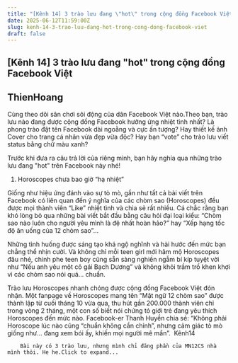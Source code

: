 ```yaml
---
title: "[Kênh 14] 3 trào lưu đang \"hot\" trong cộng đồng Facebook Việt"
date: 2025-06-12T11:59:00Z
slug: kenh-14-3-trao-luu-dang-hot-trong-cong-dong-facebook-viet
draft: false
---
```


## [Kênh 14] 3 trào lưu đang "hot" trong cộng đồng Facebook Việt

## ThienHoang

Cùng theo dõi sân chơi sôi động của dân Facebook Việt nào.​Theo bạn, trào lưu nào đang được cộng đồng Facebook hưởng ứng nhiệt tình nhất? Là phong trào đặt tên Facebook dài ngoằng và cực ấn tượng? Hay thiết kế ảnh Cover cho trang cá nhân vừa đẹp vừa độc? Hay bạn “vote” cho trào lưu viết status bằng chữ màu xanh?
 
Trước khi đưa ra câu trả lời của riêng mình, bạn hãy nghía qua những trào lưu đang "hot" trên Facebook này nhé!
 
1. Horoscopes chưa bao giờ “hạ nhiệt”
 
Giống như hiệu ứng đánh vào sự tò mò, gần như tất cả bài viết trên Facebook có liên quan đến ý nghĩa của các chòm sao (Horoscopes) đều được mọi thành viên “Like” nhiệt tình và chia sẻ rất nhiều. Cá chắc rằng bạn khó lòng bỏ qua những bài viết bắt đầu bằng câu hỏi đại loại kiểu: “Chòm sao nào luôn cho người yêu mình là đệ nhất hoàn hảo?” hay “Xếp hạng tốc độ ăn uống của 12 chòm sao”...
 

 
Những tình huống được sáng tạo khá ngộ nghĩnh và hài hước đến mức bạn chẳng thể nhịn cười. Và không chỉ mỗi teen girl mới hâm mộ Horoscopes đâu nhé, chính phe teen boy cũng sẵn sàng nghiền ngẫm bí kíp tuyệt vời như “Nếu anh yêu một cô gái Bạch Dương” và không khỏi trầm trồ khen khợi vì các chòm sao nói quá... chuẩn.
 

 
Trào lưu Horoscopes nhanh chóng được cộng đồng Facebook Việt đón nhận. Một fanpage về Horoscopes mang tên “Mật ngữ 12 chòm sao” được thành lập từ cuối tháng 10 vừa qua, thu hút gần 200.000 thành viên chỉ trong vòng 2 tháng, một con số biết nói chứng tỏ giới trẻ đang yêu thích Horoscopes đến mức nào. Facebook-er Thanh Huyền chia sẻ: “Không phải Horoscope lúc nào cũng “chuẩn không cần chỉnh”, nhưng cảm giác tò mò giống như… đang xem bói ấy, khiến mọi người mê mẩn”.
 ​
Kênh14​



	
		
		Bài này có 3 trào lưu, nhưng mình chỉ đăng phần của MN12CS nhà mình thôi. He he.Click to expand...